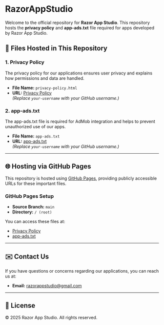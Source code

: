 # RazorAppStudio

Welcome to the official repository for **Razor App Studio**. This repository hosts the **privacy policy** and **app-ads.txt** file required for apps developed by Razor App Studio.

## 📄 Files Hosted in This Repository

### 1. Privacy Policy
The privacy policy for our applications ensures user privacy and explains how permissions and data are handled.

- **File Name:** `privacy-policy.html`
- **URL:** [Privacy Policy](https://your-username.github.io/RazorAppStudio/privacy-policy.html)  
  *(Replace `your-username` with your GitHub username.)*

### 2. app-ads.txt
The app-ads.txt file is required for AdMob integration and helps to prevent unauthorized use of our apps.

- **File Name:** `app-ads.txt`
- **URL:** [app-ads.txt](https://your-username.github.io/RazorAppStudio/app-ads.txt)  
  *(Replace `your-username` with your GitHub username.)*

---

## 🌐 Hosting via GitHub Pages

This repository is hosted using [GitHub Pages](https://pages.github.com/), providing publicly accessible URLs for these important files.

### GitHub Pages Setup
- **Source Branch:** `main`
- **Directory:** `/ (root)`

You can access these files at:  
- [Privacy Policy](https://your-username.github.io/RazorAppStudio/privacy-policy.html)
- [app-ads.txt](https://your-username.github.io/RazorAppStudio/app-ads.txt)

---

## ✉️ Contact Us
If you have questions or concerns regarding our applications, you can reach us at:  
- **Email:** [razorappstudio@gmail.com](mailto:razorappstudio@gmail.com)

---

## 📝 License
© 2025 Razor App Studio. All rights reserved.
